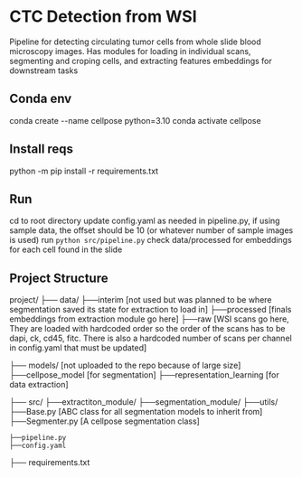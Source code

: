 # CTC Detection from WSI
Pipeline for detecting circulating tumor cells from whole slide blood microscopy images. 
Has modules for loading in individual scans, segmenting and croping cells, and extracting features embeddings for downstream tasks

## Conda env
conda create --name cellpose python=3.10
conda activate cellpose

## Install reqs
python -m pip install -r requirements.txt 

## Run
cd to root directory
update config.yaml as needed
in pipeline.py, if using sample data, the offset should be 10 (or whatever number of sample images is used)
run `python src/pipeline.py`
check data/processed for embeddings for each cell found in the slide


## Project Structure

project/
├── data/
    ├──interim [not used but was planned to be where segmentation saved its state for extraction to load in]
    ├──processed [finals embeddings from extraction module go here]
    ├──raw [WSI scans go here, They are loaded with hardcoded order so the order of the scans has to be dapi, ck, cd45, fitc. There is also a hardcoded number of scans per channel in config.yaml that must be updated]

├── models/ [not uploaded to the repo because of large size]
    ├──cellpose_model [for segmentation]
    ├──representation_learning [for data extraction]

├── src/
    ├──extractiton_module/
    ├──segmentation_module/
        ├──utils/ 
        ├──Base.py [ABC class for all segmentation models to inherit from]
        ├──Segmenter.py [A cellpose segmentation class]

    ├──pipeline.py
    ├──config.yaml

├── requirements.txt